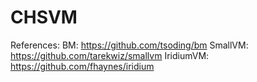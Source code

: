 # CHSVM

References:
BM: <https://github.com/tsoding/bm>
SmallVM: <https://github.com/tarekwiz/smallvm>
IridiumVM: <https://github.com/fhaynes/iridium>